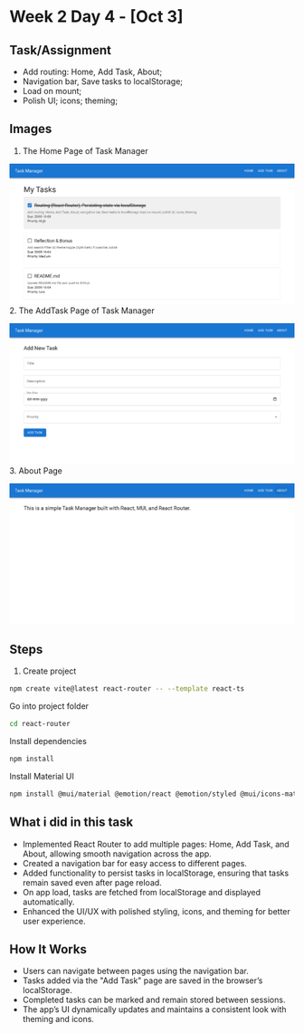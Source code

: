 # Week 2 Day 4 - [Oct 3]

## Task/Assignment

- Add routing: Home, Add Task, About;
- Navigation bar, Save tasks to localStorage;
- Load on mount;
- Polish UI; icons; theming;

## Images

1. The Home Page of Task Manager

![Screenshot](./Image/home.PNG)
2. The AddTask Page of Task Manager

![Screenshot2](./Image/addtask.PNG)
3. About Page

![Screenshot3](./Image/about.PNG)

## Steps

1. Create project

```bash
npm create vite@latest react-router -- --template react-ts
```

Go into project folder

```bash
cd react-router
```

Install dependencies

```bash
npm install
```

Install Material UI

```bash
npm install @mui/material @emotion/react @emotion/styled @mui/icons-material
```

## What i did in this task

- Implemented React Router to add multiple pages: Home, Add Task, and About, allowing smooth navigation across the app.
- Created a navigation bar for easy access to different pages.
- Added functionality to persist tasks in localStorage, ensuring that tasks remain saved even after page reload.
- On app load, tasks are fetched from localStorage and displayed automatically.
- Enhanced the UI/UX with polished styling, icons, and theming for better user experience.

## How It Works

- Users can navigate between pages using the navigation bar.
- Tasks added via the "Add Task" page are saved in the browser’s localStorage.
- Completed tasks can be marked and remain stored between sessions.
- The app’s UI dynamically updates and maintains a consistent look with theming and icons.
